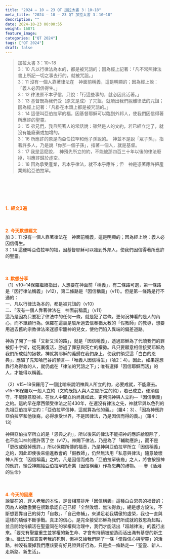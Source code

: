 ```yaml
---
title: "2024 – 10 – 23 QT 加拉太書 3：10~18"
meta_title: "2024 – 10 – 23 QT 加拉太書 3：10~18"
description: ""
date: 2024-10-23 00:00:55
weight: 16871
feature_image: 
categories: ["QT 2024"]
tags: ["QT 2024"]
draft: false
---
```


<blockquote>加拉太書 3：10~18<br />
3：10 凡以行律法為本的，都是被咒詛的；因為經上記著：「凡不常照律法書上所記一切之事去行的，就被咒詛。」<br />
3：11 沒有一個人靠著律法在　神面前稱義，這是明顯的；因為經上說：「義人必因信得生。」<br />
3：12 律法原不本乎信，只說：「行這些事的，就必因此活著。」<br />
3：13 基督既為我們受（原文是成）了咒詛，就贖出我們脫離律法的咒詛；因為經上記著：「凡掛在木頭上都是被咒詛的。」<br />
3：14 這便叫亞伯拉罕的福，因基督耶穌可以臨到外邦人，使我們因信得著所應許的聖靈。<br />
3：15 弟兄們，我且照著人的常話說：雖然是人的文約，若已經立定了，就沒有能廢棄或加增的。<br />
3：16 所應許的原是向亞伯拉罕和他子孫說的。　神並不是說「眾子孫」，指著許多人，乃是說「你那一個子孫」，指著一個人，就是基督。<br />
3：17 我是這麼說，　神預先所立的約，不能被那四百三十年以後的律法廢掉，叫應許歸於虛空。<br />
3：18 因為承受產業，若本乎律法，就不本乎應許；但　神是憑著應許把產業賜給亞伯拉罕。</blockquote><br />
&nbsp;<br />
<br />
&nbsp;<br />
<br />
<span style="color: #ff6600;"><strong>1.  經文3遍</strong></span><br />
<br />
&nbsp;<br />
<br />
<span style="color: #ff6600;"><strong>2. 今天默想經文<br />
</strong></span>加 3：11 沒有一個人靠著律法在　神面前稱義，這是明顯的；因為經上說：義人必因信得生。<br />
3：14 這便叫亞伯拉罕的福，因基督耶穌可以臨到外邦人，使我們因信得著所應許的聖靈。<br />
<br />
&nbsp;<br />
<br />
<strong><span style="color: #ff6600;">3. 默想分享<br />
</span></strong>（1）v10~14保羅繼續指出，人想要在神面前「稱義」，有二條路可選，第一條路是「因行律法稱義」（v12），第二條路是「因信稱義」（v11）。但是第一條路是行不通的：<br />
一、凡以行律法為本的，都是被咒詛的（v10）<br />
二、「沒有一個人靠著律法在　神面前稱義」（v11）<br />
這乃是因為只要犯了律法中的任何一條，就是犯了眾條。更何況神看的是人的內心，而不單顧行為。保羅在這裏是駁斥過去信奉猶太教的「假教師」的教導，想要用過去舊約宗教律法來迷惑牢籠神的兒女，使他們陷入異端的偏差道路。<br />
<br />
神為了開了一條「又新又活的路」，就是「因信稱義」，透過耶穌為了代贖我們的罪被釘十字架，從死裏復活，勝過了罪惡與死亡的權勢。凡只要願意相信接受耶穌為我們所成就的拯救，神就將耶穌的義歸在我們身上，使我們領受這「白白的恩典」，應驗了先知哈巴谷的預言—「唯義人因信得生」（哈2：4）。因此，如果還想靠行為得救的人，就仍處在「律法的咒詛之下」；唯有選擇「因信耶穌而活」的人，才能得以稱義。<br />
<br />
（2）v15~18保羅用了一個比喻來說明神與人所立的約，必要成就，不能廢去。v15~16保羅以一般人立約（文約既指人與人之間所立的約），若已成立，便須信守，不能隨意廢掉。在世人中間立約尚且如此，更何況神與人立約—「因信稱義」之約。這約早在摩西領受律法之前430年，在還沒有律法之先，神就早與以色列的先祖亞伯拉罕立約：「亞伯拉罕信神，這就算為他的義。」（羅4：3）、「因為神應許亞伯拉罕和他後裔，必得承受世界，不是因律法，乃是因信而得的義。」（羅4：13）<br />
<br />
神與亞伯拉罕所立的是「恩典之約」，所以後來的律法不能把神的應許給廢除了，也不能叫神的應許落了空（v17）。神賜下律法，乃是為了「輔助應許」，而不是「更改或廢掉應許。」所以保羅所傳的福音，乃是神與亞伯拉罕所立「因信稱義」之約，因此即使後來偷進教會的「假教師」，仍然無法用「私意與律法」隨意破壞神人所立「因信稱義」之約。凡是因信而成為「亞伯拉罕後裔」之人，將會按照神的應許，領受神賜給亞伯拉罕的產業（因信稱義）作為恩典的禮物。— 參《活潑的生命》<br />
<br />
&nbsp;<br />
<br />
<strong style="font-size: inherit;"><span style="color: #ff6600;">4. 今天的回應<br />
</span></strong>說實在的，罪人老我的本性，是會相當排斥「因信稱義」這種白白恩典的福音的；因為人的驕傲實在很難承認自己已經「全然敗壞、無法得救」，總是想方設法，不斷想要靠自己的努力「自救」、「自己修補」，來滿足老我驕傲的虛榮，我也一直與這樣的驕傲不斷爭戰。真正的信心，是完全接受耶穌為我們所成就的救恩為起點，並且開始持續活在聖靈同在的掌權與治理中，我們才能活出「超越律法」的義行出來。「要先有聖靈重生並掌權的新生命、才會有持續被塑造而活出滿有基督的新生活」。律法已經宣告老我的死刑，但神又給我們開了一條「倚靠信心與聖靈」的活路，神沒有廢掉我們應該要有好見證與好行為，只是換一條路走—「聖靈、新人、走新路、新生活」。<br />
<br />
&nbsp;<br />
<br />
&nbsp;<br />
<br />
<strong style="font-size: inherit;"><span style="color: #ff6600;"> </span></strong>
        